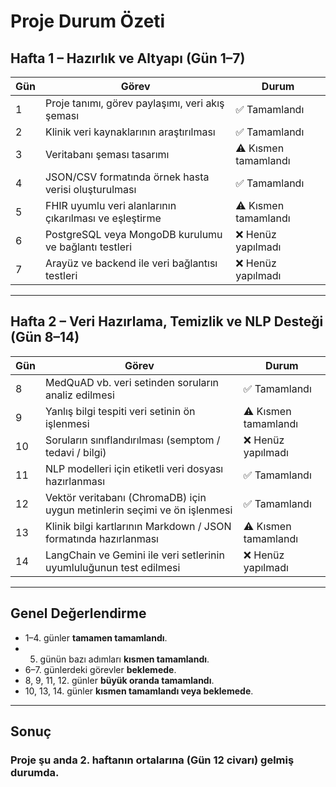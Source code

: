 # Proje Durum Özeti

## Hafta 1 – Hazırlık ve Altyapı (Gün 1–7)

| Gün | Görev                                               | Durum               |
|------|----------------------------------------------------|---------------------|
| 1    | Proje tanımı, görev paylaşımı, veri akış şeması    | ✅ Tamamlandı        |
| 2    | Klinik veri kaynaklarının araştırılması             | ✅ Tamamlandı        |
| 3    | Veritabanı şeması tasarımı                           | ⚠️ Kısmen tamamlandı  |
| 4    | JSON/CSV formatında örnek hasta verisi oluşturulması| ✅ Tamamlandı        |
| 5    | FHIR uyumlu veri alanlarının çıkarılması ve eşleştirme | ⚠️ Kısmen tamamlandı  |
| 6    | PostgreSQL veya MongoDB kurulumu ve bağlantı testleri| ❌ Henüz yapılmadı   |
| 7    | Arayüz ve backend ile veri bağlantısı testleri      | ❌ Henüz yapılmadı   |

---

## Hafta 2 – Veri Hazırlama, Temizlik ve NLP Desteği (Gün 8–14)

| Gün | Görev                                                    | Durum               |
|------|---------------------------------------------------------|---------------------|
| 8    | MedQuAD vb. veri setinden soruların analiz edilmesi     | ✅ Tamamlandı        |
| 9    | Yanlış bilgi tespiti veri setinin ön işlenmesi          | ⚠️ Kısmen tamamlandı  |
| 10   | Soruların sınıflandırılması (semptom / tedavi / bilgi)  | ❌ Henüz yapılmadı   |
| 11   | NLP modelleri için etiketli veri dosyası hazırlanması    | ✅ Tamamlandı        |
| 12   | Vektör veritabanı (ChromaDB) için uygun metinlerin seçimi ve ön işlenmesi | ✅ Tamamlandı        |
| 13   | Klinik bilgi kartlarının Markdown / JSON formatında hazırlanması | ⚠️ Kısmen tamamlandı  |
| 14   | LangChain ve Gemini ile veri setlerinin uyumluluğunun test edilmesi | ❌ Henüz yapılmadı   |

---

## Genel Değerlendirme

- 1–4. günler **tamamen tamamlandı**.  
- 5. günün bazı adımları **kısmen tamamlandı**.  
- 6–7. günlerdeki görevler **beklemede**.  
- 8, 9, 11, 12. günler **büyük oranda tamamlandı**.  
- 10, 13, 14. günler **kısmen tamamlandı veya beklemede**.

---

## Sonuç

### Proje şu anda **2. haftanın ortalarına (Gün 12 civarı)** gelmiş durumda.

